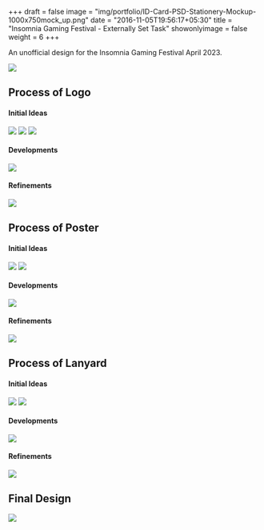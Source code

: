 +++
draft = false
image = "img/portfolio/ID-Card-PSD-Stationery-Mockup-1000x750mock_up.png"
date = "2016-11-05T19:56:17+05:30"
title = "Insomnia Gaming Festival - Externally Set Task"
showonlyimage = false
weight = 6
+++

An unofficial design for the Insomnia Gaming Festival April 2023.
<!--more-->

![](../../img/portfolio/ID-Card-PSD-Stationery-Mockup-1000x750mock_up.png)

## Process of Logo
#### Initial Ideas
![](../../img/portfolio/insomnialogo_initialideas1.png)
![](../../img/portfolio/insomnialogo_initialideas2.png)
![](../../img/portfolio/insomnialogo_initialideas3.png)
#### Developments
![](../../img/portfolio/insomnialogo_development.png)
#### Refinements
![](../../img/portfolio/insomnialogo_refinement.png)

## Process of Poster
#### Initial Ideas
![](../../img/portfolio/insomniaposter_initialideas1.png)
![](../../img/portfolio/insomniaposter_initialideas2.png)
#### Developments
![](../../img/portfolio/insomniaposter_development.png)
#### Refinements
![](../../img/portfolio/insomniaposter_refinement.png)

## Process of Lanyard
#### Initial Ideas
![](../../img/portfolio/insomnialanyard_initialideas1.png)
![](../../img/portfolio/insomnialanyard_initialideas2.png)
#### Developments
![](../../img/portfolio/insomnialanyard_development.png)
#### Refinements
![](../../img/portfolio/insomnialanyard_refinemennt.png)

## Final Design
![](../../img/portfolio/insomnia_finaldesign.png)